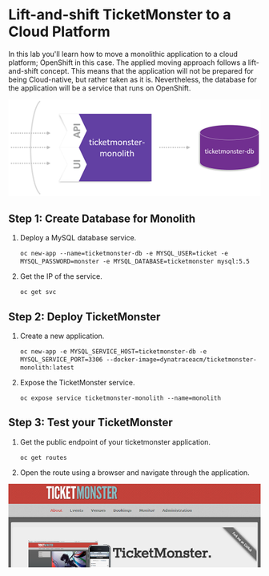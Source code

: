 # Lift-and-shift TicketMonster to a Cloud Platform

In this lab you'll learn how to move a monolithic application to a cloud platform; OpenShift in this case. The applied moving approach follows a lift-and-shift concept. This means that the application will not be prepared for being Cloud-native, but rather taken as it is. Nevertheless, the database for the application will be a service that runs on OpenShift. 

![lift-and-shift](../assets/lift_and_shift.png)

## Step 1: Create Database for Monolith

1. Deploy a MySQL database service.
    ```
    oc new-app --name=ticketmonster-db -e MYSQL_USER=ticket -e MYSQL_PASSWORD=monster -e MYSQL_DATABASE=ticketmonster mysql:5.5
    ```

1. Get the IP of the service.
    ```
    oc get svc
    ```

## Step 2: Deploy TicketMonster

1. Create a new application.
    ```
    oc new-app -e MYSQL_SERVICE_HOST=ticketmonster-db -e MYSQL_SERVICE_PORT=3306 --docker-image=dynatraceacm/ticketmonster-monolith:latest
    ```

1. Expose the TicketMonster service.
    ```
    oc expose service ticketmonster-monolith --name=monolith 
    ```

## Step 3: Test your TicketMonster

1. Get the public endpoint of your ticketmonster application.
    ```
    oc get routes
    ```

1. Open the route using a browser and navigate through the application.

![ticketmonster](../assets/ticketmonster.png)